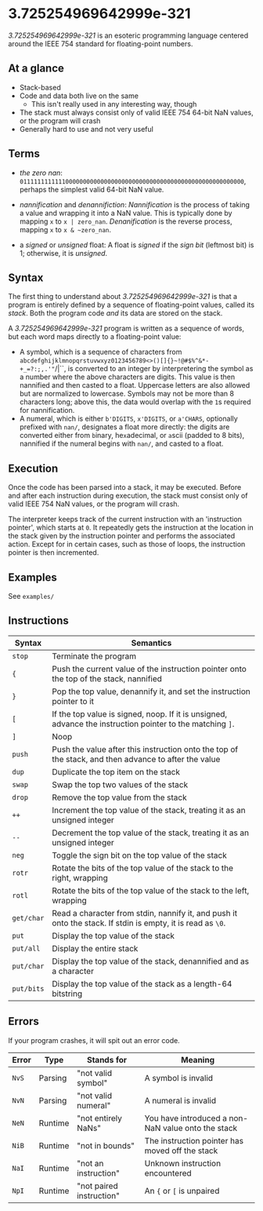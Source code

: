 # 3.725254969642999e-321

*3.725254969642999e-321* is an esoteric programming language centered around the IEEE 754 standard for floating-point numbers.

## At a glance

- Stack-based
- Code and data both live on the same
  - This isn't really used in any interesting way, though
- The stack must always consist only of valid IEEE 754 64-bit NaN values, or the program will crash
- Generally hard to use and not very useful

## Terms

- *the zero nan*: `0111111111111000000000000000000000000000000000000000000000000000`, perhaps the simplest valid 64-bit NaN value.

- *nannification* and *denannifiction*: *Nannification* is the process of taking a value and wrapping it into a NaN value. This is typically done by mapping `x` to `x | zero_nan`. *Denanification* is the reverse process, mapping `x` to `x & ~zero_nan`.

- a *signed* or *unsigned* float: A float is *signed* if the *sign bit* (leftmost bit) is 1; otherwise, it is *unsigned*.

## Syntax

The first thing to understand about *3.725254969642999e-321* is that a program is entirely defined by a sequence of floating-point values, called its *stack*. Both the program code *and* its data are stored on the stack.

A *3.725254969642999e-321* program is written as a sequence of words, but each word maps directly to a floating-point value:
- A symbol, which is a sequence of characters from `abcdefghijklmnopqrstuvwxyz0123456789<>()[]{}~!@#$%^&*-+_=?:;,.'"`\/|``, is converted to an integer by interpretering the symbol as a number where the above characters are digits. This value is then nannified and then casted to a float. Uppercase letters are also allowed but are normalized to lowercase. Symbols may not be more than 8 characters long; above this, the data would overlap with the `1`s required for nannification.
- A numeral, which is either `b'DIGITS`, `x'DIGITS`, or `a'CHARS`, optionally prefixed with `nan/`, designates a float more directly: the digits are converted either from `b`inary, he`x`adecimal, or `a`scii (padded to 8 bits), nannified if the numeral begins with `nan/`, and casted to a float.

## Execution

Once the code has been parsed into a stack, it may be executed. Before and after each instruction during execution, the stack must consist only of valid IEEE 754 NaN values, or the program will crash.

The interpreter keeps track of the current instruction with an 'instruction pointer', which starts at `0`. It repeatedly gets the instruction at the location in the stack given by the instruction pointer and performs the associated action. Except for in certain cases, such as those of loops, the instruction pointer is then incremented.

## Examples

See `examples/`

## Instructions

|Syntax|Semantics|
|-|-|
|`stop`|Terminate the program|
|`{`|Push the current value of the instruction pointer onto the top of the stack, nannified|
|`}`|Pop the top value, denannify it, and set the instruction pointer to it|
|`[`|If the top value is signed, noop. If it is unsigned, advance the instruction pointer to the matching `]`.|
|`]`|Noop|
|`push`|Push the value after this instruction onto the top of the stack, and then advance to after the value|
|`dup`|Duplicate the top item on the stack|
|`swap`|Swap the top two values of the stack|
|`drop`|Remove the top value from the stack|
|`++`|Increment the top value of the stack, treating it as an unsigned integer|
|`--`|Decrement the top value of the stack, treating it as an unsigned integer|
|`neg`|Toggle the sign bit on the top value of the stack|
|`rotr`|Rotate the bits of the top value of the stack to the right, wrapping|
|`rotl`|Rotate the bits of the top value of the stack to the left, wrapping|
|`get/char`|Read a character from stdin, nannify it, and push it onto the stack. If stdin is empty, it is read as `\0`.|
|`put`|Display the top value of the stack|
|`put/all`|Display the entire stack|
|`put/char`|Display the top value of the stack, denannified and as a character|
|`put/bits`|Display the top value of the stack as a length-64 bitstring|

## Errors

If your program crashes, it will spit out an error code.

|Error|Type|Stands for|Meaning|
|-|-|-|-|
|`NvS`|Parsing|"not valid symbol"|A symbol is invalid|
|`NvN`|Parsing|"not valid numeral"|A numeral is invalid|
|`NeN`|Runtime|"not entirely NaNs"|You have introduced a non-NaN value onto the stack|
|`NiB`|Runtime|"not in bounds"|The instruction pointer has moved off the stack|
|`NaI`|Runtime|"not an instruction"|Unknown instruction encountered|
|`NpI`|Runtime|"not paired instruction"|An `{` or `[` is unpaired|


